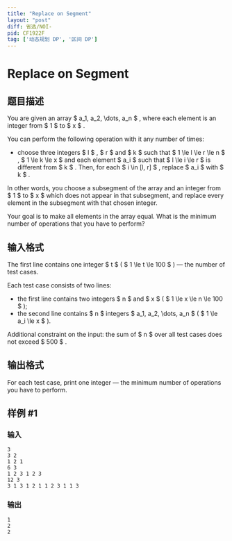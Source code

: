 ```yaml
---
title: "Replace on Segment"
layout: "post"
diff: 省选/NOI-
pid: CF1922F
tag: ['动态规划 DP', '区间 DP']
---
```


# Replace on Segment

## 题目描述

You are given an array $ a_1, a_2, \dots, a_n $ , where each element is an integer from $ 1 $ to $ x $ .

You can perform the following operation with it any number of times:

- choose three integers $ l $ , $ r $ and $ k $ such that $ 1 \le l \le r \le n $ , $ 1 \le k \le x $ and each element $ a_i $ such that $ l \le i \le r $ is different from $ k $ . Then, for each $ i \in [l, r] $ , replace $ a_i $ with $ k $ .

In other words, you choose a subsegment of the array and an integer from $ 1 $ to $ x $ which does not appear in that subsegment, and replace every element in the subsegment with that chosen integer.

Your goal is to make all elements in the array equal. What is the minimum number of operations that you have to perform?

## 输入格式

The first line contains one integer $ t $ ( $ 1 \le t \le 100 $ ) — the number of test cases.

Each test case consists of two lines:

- the first line contains two integers $ n $ and $ x $ ( $ 1 \le x \le n \le 100 $ );
- the second line contains $ n $ integers $ a_1, a_2, \dots, a_n $ ( $ 1 \le a_i \le x $ ).

Additional constraint on the input: the sum of $ n $ over all test cases does not exceed $ 500 $ .

## 输出格式

For each test case, print one integer — the minimum number of operations you have to perform.

## 样例 #1

### 输入

```
3
3 2
1 2 1
6 3
1 2 3 1 2 3
12 3
3 1 3 1 2 1 1 2 3 1 1 3
```

### 输出

```
1
2
2
```

